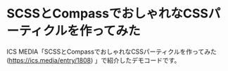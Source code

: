 # SCSSとCompassでおしゃれなCSSパーティクルを作ってみた
ICS MEDIA「SCSSとCompassでおしゃれなCSSパーティクルを作ってみた(https://ics.media/entry/1808) 」で紹介したデモコードです。
